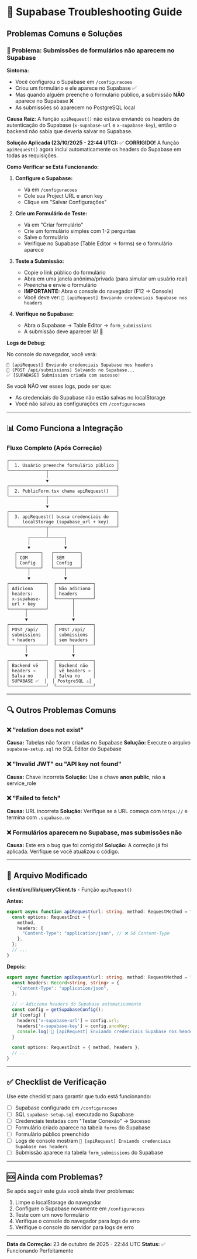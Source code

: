 # 🔧 Supabase Troubleshooting Guide
## Problemas Comuns e Soluções

### 🐛 Problema: Submissões de formulários não aparecem no Supabase

**Sintoma:**
- Você configurou o Supabase em `/configuracoes`
- Criou um formulário e ele aparece no Supabase ✅
- Mas quando alguém preenche o formulário público, a submissão **NÃO** aparece no Supabase ❌
- As submissões só aparecem no PostgreSQL local

**Causa Raiz:**
A função `apiRequest()` não estava enviando os headers de autenticação do Supabase (`x-supabase-url` e `x-supabase-key`), então o backend não sabia que deveria salvar no Supabase.

**Solução Aplicada (23/10/2025 - 22:44 UTC):**
✅ **CORRIGIDO!** A função `apiRequest()` agora inclui automaticamente os headers do Supabase em todas as requisições.

**Como Verificar se Está Funcionando:**

1. **Configure o Supabase:**
   - Vá em `/configuracoes`
   - Cole sua Project URL e anon key
   - Clique em "Salvar Configurações"

2. **Crie um Formulário de Teste:**
   - Vá em "Criar formulário"
   - Crie um formulário simples com 1-2 perguntas
   - Salve o formulário
   - Verifique no Supabase (Table Editor → forms) se o formulário aparece

3. **Teste a Submissão:**
   - Copie o link público do formulário
   - Abra em uma janela anônima/privada (para simular um usuário real)
   - Preencha e envie o formulário
   - **IMPORTANTE:** Abra o console do navegador (F12 → Console)
   - Você deve ver: `🔑 [apiRequest] Enviando credenciais Supabase nos headers`

4. **Verifique no Supabase:**
   - Abra o Supabase → Table Editor → `form_submissions`
   - A submissão deve aparecer lá! 🎉

**Logs de Debug:**

No console do navegador, você verá:
```
🔑 [apiRequest] Enviando credenciais Supabase nos headers
📝 [POST /api/submissions] Salvando no Supabase...
✅ [SUPABASE] Submission criada com sucesso!
```

Se você NÃO ver esses logs, pode ser que:
- As credenciais do Supabase não estão salvas no localStorage
- Você não salvou as configurações em `/configuracoes`

---

## 📊 Como Funciona a Integração

### Fluxo Completo (Após Correção)

```
┌─────────────────────────────────────────┐
│  1. Usuário preenche formulário público │
└──────────────┬──────────────────────────┘
               │
               ▼
┌─────────────────────────────────────────┐
│  2. PublicForm.tsx chama apiRequest()   │
└──────────────┬──────────────────────────┘
               │
               ▼
┌─────────────────────────────────────────┐
│  3. apiRequest() busca credenciais do   │
│     localStorage (supabase_url + key)   │
└──────────────┬──────────────────────────┘
               │
        ┌──────┴──────┐
        │             │
        ▼             ▼
   ┌─────────┐   ┌──────────┐
   │ COM     │   │ SEM      │
   │ Config  │   │ Config   │
   └────┬────┘   └────┬─────┘
        │             │
        ▼             ▼
┌──────────────┐  ┌──────────────┐
│ Adiciona     │  │ Não adiciona │
│ headers:     │  │ headers      │
│ x-supabase-  │  └──────┬───────┘
│ url + key    │         │
└──────┬───────┘         │
       │                 │
       ▼                 ▼
┌──────────────┐  ┌──────────────┐
│ POST /api/   │  │ POST /api/   │
│ submissions  │  │ submissions  │
│ + headers    │  │ sem headers  │
└──────┬───────┘  └──────┬───────┘
       │                 │
       ▼                 ▼
┌──────────────┐  ┌──────────────┐
│ Backend vê   │  │ Backend não  │
│ headers →    │  │ vê headers → │
│ Salva no     │  │ Salva no     │
│ SUPABASE ✅  │  │ PostgreSQL ⚠️│
└──────────────┘  └──────────────┘
```

---

## 🔍 Outros Problemas Comuns

### ❌ "relation does not exist"
**Causa:** Tabelas não foram criadas no Supabase
**Solução:** Execute o arquivo `supabase-setup.sql` no SQL Editor do Supabase

### ❌ "Invalid JWT" ou "API key not found"
**Causa:** Chave incorreta
**Solução:** Use a chave **anon public**, não a service_role

### ❌ "Failed to fetch"
**Causa:** URL incorreta
**Solução:** Verifique se a URL começa com `https://` e termina com `.supabase.co`

### ❌ Formulários aparecem no Supabase, mas submissões não
**Causa:** Este era o bug que foi corrigido!
**Solução:** A correção já foi aplicada. Verifique se você atualizou o código.

---

## 📝 Arquivo Modificado

**client/src/lib/queryClient.ts** - Função `apiRequest()`

**Antes:**
```typescript
export async function apiRequest(url: string, method: RequestMethod = "GET", data?: any) {
  const options: RequestInit = {
    method,
    headers: {
      "Content-Type": "application/json", // ❌ Só Content-Type
    },
  };
  // ...
}
```

**Depois:**
```typescript
export async function apiRequest(url: string, method: RequestMethod = "GET", data?: any) {
  const headers: Record<string, string> = {
    "Content-Type": "application/json",
  };

  // ✅ Adiciona headers do Supabase automaticamente
  const config = getSupabaseConfig();
  if (config) {
    headers['x-supabase-url'] = config.url;
    headers['x-supabase-key'] = config.anonKey;
    console.log('🔑 [apiRequest] Enviando credenciais Supabase nos headers');
  }

  const options: RequestInit = { method, headers };
  // ...
}
```

---

## ✅ Checklist de Verificação

Use este checklist para garantir que tudo está funcionando:

- [ ] Supabase configurado em `/configuracoes`
- [ ] SQL `supabase-setup.sql` executado no Supabase
- [ ] Credenciais testadas com "Testar Conexão" → Sucesso
- [ ] Formulário criado aparece na tabela `forms` do Supabase
- [ ] Formulário público preenchido
- [ ] Logs de console mostram `🔑 [apiRequest] Enviando credenciais Supabase nos headers`
- [ ] Submissão aparece na tabela `form_submissions` do Supabase

---

## 🆘 Ainda com Problemas?

Se após seguir este guia você ainda tiver problemas:

1. Limpe o localStorage do navegador
2. Configure o Supabase novamente em `/configuracoes`
3. Teste com um novo formulário
4. Verifique o console do navegador para logs de erro
5. Verifique o console do servidor para logs de erro

---

**Data da Correção:** 23 de outubro de 2025 - 22:44 UTC
**Status:** ✅ Funcionando Perfeitamente
